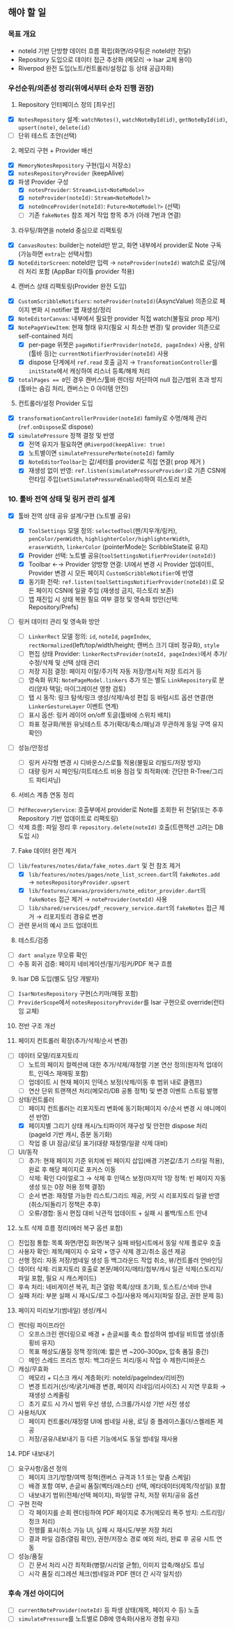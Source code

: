 ## 해야 할 일

### 목표 개요

- noteId 기반 단방향 데이터 흐름 확립(화면/라우팅은 noteId만 전달)
- Repository 도입으로 데이터 접근 추상화 (메모리 → Isar 교체 용이)
- Riverpod 완전 도입(노트/컨트롤러/설정값 등 상태 공급자화)

### 우선순위/의존성 정리(위에서부터 순차 진행 권장)

1. Repository 인터페이스 정의 [최우선]

- [x] `NotesRepository` 설계: `watchNotes()`, `watchNoteById(id)`, `getNoteById(id)`, `upsert(note)`, `delete(id)`
- [ ] 단위 테스트 초안(선택)

2. 메모리 구현 + Provider 배선

- [x] `MemoryNotesRepository` 구현(임시 저장소)
- [x] `notesRepositoryProvider` (keepAlive)
- [x] 파생 Provider 구성
  - [x] `notesProvider`: `Stream<List<NoteModel>>`
  - [x] `noteProvider(noteId)`: `Stream<NoteModel?>`
  - [x] `noteOnceProvider(noteId)`: `Future<NoteModel?>` (선택)
  - [ ] 기존 `fakeNotes` 참조 제거 작업 항목 추가 (아래 7번과 연결)

3. 라우팅/화면을 noteId 중심으로 리팩토링

- [x] `CanvasRoutes`: builder는 noteId만 받고, 화면 내부에서 provider로 Note 구독(가능하면 `extra`는 선택사항)
- [x] `NoteEditorScreen`: noteId만 입력 → `noteProvider(noteId)` watch로 로딩/에러 처리 포함 (AppBar 타이틀 provider 적용)

4. 캔버스 상태 리팩토링(Provider 완전 도입)

- [x] `CustomScribbleNotifiers`: `noteProvider(noteId)`(AsyncValue) 의존으로 페이지 변화 시 notifier 맵 재생성/정리
- [x] `NoteEditorCanvas`: 내부에서 필요한 provider 직접 watch(불필요 prop 제거)
- [x] `NotePageViewItem`: 현재 형태 유지(필요 시 최소한 변경) 및 provider 의존으로 self-contained 처리
  - [x] per-page 위젯은 `pageNotifierProvider(noteId, pageIndex)` 사용, 상위(툴바 등)는 `currentNotifierProvider(noteId)` 사용
  - [x] dispose 단계에서 `ref.read` 호출 금지 → `TransformationController`를 `initState`에서 캐싱하여 리스너 등록/해제 처리
- [x] `totalPages == 0`인 경우 캔버스/툴바 렌더링 차단하여 null 접근/범위 초과 방지 (툴바는 숨김 처리, 캔버스는 0 아이템 안전)

5. 컨트롤러/설정 Provider 도입

- [x] `transformationControllerProvider(noteId)` family로 수명/해제 관리(`ref.onDispose`로 dispose)
- [x] `simulatePressure` 정책 결정 및 반영
  - [x] 전역 유지가 필요하면 `@Riverpod(keepAlive: true)`
  - [x] 노트별이면 `simulatePressurePerNote(noteId)` family
  - [x] `NoteEditorToolbar`는 값/세터를 provider로 직접 연결( prop 제거 )
  - [x] 재생성 없이 반영: `ref.listen(simulatePressureProvider)`로 기존 CSN에 런타임 주입(`setSimulatePressureEnabled`)하여 히스토리 보존

### 10. 툴바 전역 상태 및 링커 관리 설계

- [x] 툴바 전역 상태 공유 설계/구현 (노트별 공유)

  - [x] `ToolSettings` 모델 정의: `selectedTool`(펜/지우개/링커), `penColor/penWidth`, `highlighterColor/highlighterWidth`, `eraserWidth`, `linkerColor` (pointerMode는 ScribbleState로 유지)
  - [x] Provider 선택: 노트별 공유(`toolSettingsNotifierProvider(noteId)`)
  - [x] Toolbar ←→ Provider 양방향 연결: UI에서 변경 시 Provider 업데이트, Provider 변경 시 모든 페이지 `CustomScribbleNotifier`에 반영
  - [x] 동기화 전략: `ref.listen(toolSettingsNotifierProvider(noteId))`로 모든 페이지 CSN에 일괄 주입 (재생성 금지, 히스토리 보존)
  - [ ] 앱 재진입 시 상태 복원 필요 여부 결정 및 영속화 방안(선택: Repository/Prefs)

- [ ] 링커 데이터 관리 및 영속화 방안

  - [ ] `LinkerRect` 모델 정의: `id`, `noteId`, `pageIndex`, `rectNormalized`(left/top/width/height; 캔버스 크기 대비 정규화), `style`
  - [ ] 편집 상태 Provider: `linkerRectsProvider(noteId, pageIndex)`에서 추가/수정/삭제 및 선택 상태 관리
  - [ ] 저장 지점 결정: 페이지 이탈/주기적 자동 저장/명시적 저장 트리거 등
  - [ ] 영속화 위치: `NotePageModel.linkers` 추가 또는 별도 `LinkRepository`로 분리(양자 택일; 마이그레이션 영향 검토)
  - [ ] 탭 시 동작: 링크 탐색/링크 생성/삭제/속성 편집 등 바텀시트 옵션 연결(현 `LinkerGestureLayer` 이벤트 연계)
  - [ ] 표시 옵션: 링커 레이어 on/off 토글(툴바에 스위치 배치)
  - [ ] 좌표 정규화/복원 유닛테스트 추가(확대/축소/패닝과 무관하게 동일 구역 유지 확인)

- [ ] 성능/안정성
  - [ ] 링커 사각형 변경 시 디바운스/스로틀 적용(불필요 리빌드/저장 방지)
  - [ ] 대량 링커 시 페인팅/히트테스트 비용 점검 및 최적화(예: 간단한 R-Tree/그리드 파티셔닝)

6. 서비스 계층 연동 정리

- [ ] `PdfRecoveryService`: 호출부에서 provider로 Note를 조회한 뒤 전달(또는 추후 Repository 기반 업데이트로 리팩토링)
- [ ] 삭제 흐름: 파일 정리 후 `repository.delete(noteId)` 호출(트랜잭션 고려는 DB 도입 시)

7. Fake 데이터 완전 제거

- [ ] `lib/features/notes/data/fake_notes.dart` 및 전 참조 제거
  - [x] `lib/features/notes/pages/note_list_screen.dart`의 `fakeNotes.add` → `notesRepositoryProvider.upsert`
  - [x] `lib/features/canvas/providers/note_editor_provider.dart`의 `fakeNotes` 접근 제거 → `noteProvider(noteId)` 사용
  - [ ] `lib/shared/services/pdf_recovery_service.dart`의 `fakeNotes` 접근 제거 → 리포지토리 경유로 변경
- [ ] 관련 문서의 예시 코드 업데이트

8. 테스트/검증

- [ ] `dart analyze` 무오류 확인
- [ ] 수동 회귀 검증: 페이지 네비게이션/필기/링커/PDF 복구 흐름

9. Isar DB 도입(별도 담당 개발자)

- [ ] `IsarNotesRepository` 구현(스키마/매핑 포함)
- [ ] `ProviderScope`에서 `notesRepositoryProvider`를 Isar 구현으로 override(런타임 교체)

10. 전반 구조 개선

11. 페이지 컨트롤러 확장(추가/삭제/순서 변경)

- [ ] 데이터 모델/리포지토리
  - [ ] 노트의 페이지 컬렉션에 대한 추가/삭제/재정렬 기본 연산 정의(원자적 업데이트, 인덱스 재매핑 포함)
  - [ ] 업데이트 시 현재 페이지 인덱스 보정(삭제/이동 후 범위 내로 클램프)
  - [ ] 연산 단위 트랜잭션 처리(메모리/DB 공통 정책) 및 변경 이벤트 스트림 발행
- [ ] 상태/컨트롤러
  - [ ] 페이지 컨트롤러는 리포지토리 변화에 동기화(페이지 수/순서 변경 시 애니메이션 반영)
  - [x] 페이지별 그리기 상태 캐시/노티파이어 재구성 및 안전한 dispose 처리 (pageId 기반 캐시, 증분 동기화)
  - [ ] 작업 중 UI 잠금/로딩 표기(대량 재정렬/일괄 삭제 대비)
- [ ] UI/동작
  - [ ] 추가: 현재 페이지 기준 위치에 빈 페이지 삽입(배경 기본값/초기 스타일 적용), 완료 후 해당 페이지로 포커스 이동
  - [ ] 삭제: 확인 다이얼로그 → 삭제 후 인덱스 보정(마지막 1장 정책: 빈 페이지 자동 생성 또는 0장 허용 정책 결정)
  - [ ] 순서 변경: 재정렬 가능한 리스트/그리드 제공, 커밋 시 리포지토리 일괄 반영(취소/되돌리기 정책은 추후)
  - [ ] 오류/경합: 동시 편집 대비 낙관적 업데이트 + 실패 시 롤백/토스트 안내

12. 노트 삭제 흐름 정리(에러 복구 옵션 포함)

- [ ] 진입점 통합: 목록 화면/편집 화면/복구 실패 바텀시트에서 동일 삭제 플로우 호출
- [ ] 사용자 확인: 제목/페이지 수 요약 + 영구 삭제 경고/취소 옵션 제공
- [ ] 선행 정리: 자동 저장/썸네일 생성 등 백그라운드 작업 취소, 뷰/컨트롤러 언바인딩
- [ ] 데이터 삭제: 리포지토리 호출로 본문/페이지/메타/첨부/캐시 일관 삭제(스토리지/파일 포함, 필요 시 캐스케이드)
- [ ] 후속 처리: 네비게이션 복귀, 최근 열람 목록/상태 초기화, 토스트/스낵바 안내
- [ ] 실패 처리: 부분 실패 시 재시도/로그 수집/사용자 메시지(파일 잠금, 권한 문제 등)

13. 페이지 미리보기(썸네일) 생성/캐시

- [ ] 렌더링 파이프라인
  - [ ] 오프스크린 렌더링으로 배경 + 손글씨를 축소 합성하여 썸네일 비트맵 생성(종횡비 유지)
  - [ ] 목표 해상도/품질 정책 정의(예: 짧은 변 ~200–300px, 압축 품질 중간)
  - [ ] 메인 스레드 프리즈 방지: 백그라운드 처리/동시 작업 수 제한/디바운스
- [ ] 캐싱/무효화
  - [ ] 메모리 + 디스크 캐시 계층화(키: noteId/pageIndex/리비전)
  - [ ] 변경 트리거(선/색/굵기/배경 변경, 페이지 리네임/리사이즈) 시 지연 무효화 → 재생성 스케줄링
  - [ ] 초기 로드 시 가시 범위 우선 생성, 스크롤/가시성 기반 사전 생성
- [ ] 사용처/UX
  - [ ] 페이지 컨트롤러/재정렬 UI에 썸네일 사용, 로딩 중 플레이스홀더/스켈레톤 제공
  - [ ] 저장/공유/내보내기 등 다른 기능에서도 동일 썸네일 재사용

14. PDF 내보내기

- [ ] 요구사항/옵션 정의
  - [ ] 페이지 크기/방향/여백 정책(캔버스 규격과 1:1 또는 맞춤 스케일)
  - [ ] 배경 포함 여부, 손글씨 품질(벡터/래스터) 선택, 메타데이터(제목/작성일) 포함
  - [ ] 내보내기 범위(전체/선택 페이지), 파일명 규칙, 저장 위치/공유 옵션
- [ ] 구현 전략
  - [ ] 각 페이지를 순회 렌더링하여 PDF 페이지로 추가(메모리 폭주 방지: 스트리밍/청크 처리)
  - [ ] 진행률 표시/취소 가능 UI, 실패 시 재시도/부분 저장 처리
  - [ ] 결과 파일 검증(열림 확인), 권한/저장소 경로 예외 처리, 완료 후 공유 시트 연동
- [ ] 성능/품질
  - [ ] 긴 문서 처리 시간 최적화(병렬/시리얼 균형), 이미지 압축/해상도 튜닝
  - [ ] 시각 품질 리그레션 체크(썸네일과 PDF 렌더 간 시각 일치성)

### 후속 개선 아이디어

- [ ] `currentNoteProvider(noteId)` 등 파생 상태(제목, 페이지 수 등) 노출
- [ ] `simulatePressure`를 노트별로 DB에 영속화(사용자 경험 유지)
